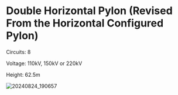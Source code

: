 # Double Horizontal Pylon (Revised From the Horizontal Configured Pylon)
Circuits: 8

Voltage: 110kV, 150kV or 220kV

Height: 62.5m

![20240824_190657](https://github.com/user-attachments/assets/979948ab-7096-4a99-9692-e761f25d56c6)
